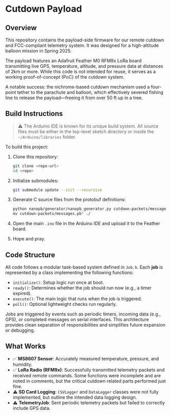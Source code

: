 # Cutdown Payload

## Overview

This repository contains the payload-side firmware for our remote cutdown and FCC-compliant telemetry system. It was designed for a high-altitude balloon mission in Spring 2025.

The payload features an Adafruit Feather M0 RFM9x LoRa board transmitting live GPS, temperature, altitude, and pressure data at distances of 2km or more. While this code is not intended for reuse, it serves as a working proof-of-concept (PoC) of the cutdown system.

A notable success: the nichrome-based cutdown mechanism used a four-point tether to the parachute and balloon, which effectively severed fishing line to release the payload—freeing it from over 50 ft up in a tree.

## Build Instructions

> ⚠️ The Arduino IDE is known for its unique build system. All source files must be either in the top-level sketch directory or inside the `~/Arduino/libraries` folder.

To build this project:

1. Clone this repository:
   ```bash
   git clone <repo-url>
   cd <repo>
   ```

2. Initialize submodules:
   ```bash
   git submodule update --init --recursive
   ```

3. Generate C source files from the protobuf definitions:
   ```bash
   python nanopb/generator/nanopb_generator.py cutdown-packets/messages.proto
   mv cutdown-packets/messages.pb* ./
   ```

4. Open the main `.ino` file in the Arduino IDE and upload it to the Feather board.

5. Hope and pray.

## Code Structure

All code follows a modular task-based system defined in `Job.h`. Each **job** is represented by a class implementing the following functions:

- `initialize()`: Setup logic run once at boot.
- `ready()`: Determines whether the job should run now (e.g., a timer expired).
- `execute()`: The main logic that runs when the job is triggered.
- `poll()`: Optional lightweight checks run regularly.

Jobs are triggered by events such as periodic timers, incoming data (e.g., GPS), or completed messages on serial interfaces. This architecture provides clean separation of responsibilities and simplifies future expansion or debugging.

## What Works

- ✅ **MS8607 Sensor**: Accurately measured temperature, pressure, and humidity.
- ✅ **LoRa Radio (RFM9x)**: Successfully transmitted telemetry packets and received remote commands. Some functions were incomplete and are noted in comments, but the critical cutdown related parts performed just fine.
- ⚠️ **SD Card Logging**: `CSVLogger` and `DataLogger` classes were not fully implemented, but outline the intended data logging design.
- ⚠️ **TelemetryJob**: Sent periodic telemetry packets but failed to correctly include GPS data.
